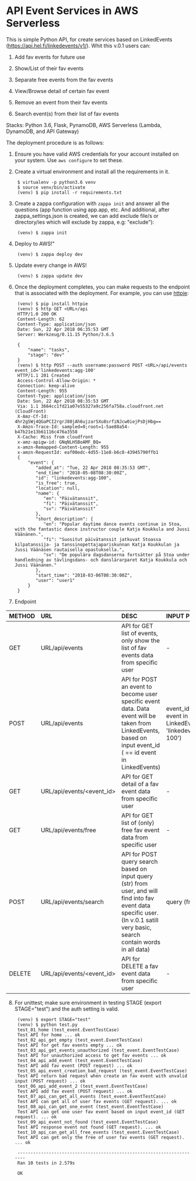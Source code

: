
API Event Services in AWS Serverless
====================================

This is simple Python API, for create services based on LinkedEvents (https://api.hel.fi/linkedevents/v1/). Whit this v.0.1 users can:

1. Add fav events for future use

2. Show/List of their fav events

3. Separate free events from the fav events

4. View/Browse detail of certain fav event

5. Remove an event from their fav events

6. Search event(s) from their list of fav events

Stacks: Python 3.6, Flask, PynamoDB, AWS Serverless (Lambda, DynamoDB, and API Gateway)

The deployment procedure is as follows:

1. Ensure you have valid AWS credentials for your account installed on your
   system. Use `aws configure` to set these.

2. Create a virtual environment and install all the requirements in it.

        $ virtualenv -p python3.6 venv
        $ source venv/bin/activate
        (venv) $ pip install -r requirements.txt

3. Create a zappa configuration with `zappa init` and answer all the questions (app function using app.app, etc. And additional, after zappa_settings.json is created, we can add exclude file/s or directory/ies which will exclude by zappa, e.g: "exclude"):

        (venv) $ zappa init

4. Deploy to AWS!"

        (venv) $ zappa deploy dev

5. Update every change in AWS!

        (venv) $ zappa update dev

6. Once the deployment completes, you can make requests to the endpoint that
   is associated with the deployment. For example, you can use [httpie](https://httpie.org/):

        (venv) $ pip install httpie
        (venv) $ http GET <URL>/api
        HTTP/1.0 200 OK
        Content-Length: 62
        Content-Type: application/json
        Date: Sun, 22 Apr 2018 06:35:53 GMT
        Server: Werkzeug/0.11.15 Python/3.6.5

        {
            "name": "tasks", 
            "stage": "dev"
        }
        (venv) $ http POST --auth username:password POST <URL>/api/events event_id='linkedevents:agg-100'
        HTTP/1.1 201 Created
        Access-Control-Allow-Origin: *
        Connection: keep-alive
        Content-Length: 955
        Content-Type: application/json
        Date: Sun, 22 Apr 2018 08:35:53 GMT
        Via: 1.1 3664cc1fd21a07e55327a9c256fa758a.cloudfront.net (CloudFront)
        X-Amz-Cf-Id: 4hr2gSWj4QGaPCI2rgrJ80jAh6ujzarSXu8srfiNJcw0iejPsDjHbg==
        X-Amzn-Trace-Id: sampled=0;root=1-5ae88a54-b47b21e13b61116c476a3558
        X-Cache: Miss from cloudfront
        x-amz-apigw-id: GNqNLH5BoAMF_BQ=
        x-amzn-Remapped-Content-Length: 955
        x-amzn-RequestId: eaf00edc-4d55-11e8-b6c8-43945790ffb1
        {
            "event": {
               "added_at": "Tue, 22 Apr 2018 08:35:53 GMT", 
               "end_time": "2018-05-08T08:30:00Z", 
               "id": "linkedevents:agg-100", 
               "is_free": true, 
               "location": null, 
               "name": {
                  "en": "Päivätanssit", 
                  "fi": "Päivätanssit", 
                  "sv": "Päivätanssit"
               }, 
               "short_description": {
                  "en": "Popular daytime dance events continue in Stoa, with the fantastic dance instructor couple Katja Koukkula and Jussi Väänänen.", 
                  "fi": "Suositut päivätanssit jatkuvat Stoassa kilpatanssija- ja tanssinopettajapariskunnan Katja Koukkulan ja Jussi Väänäsen rautaisella opastuksella.", 
                  "sv": "De populära dagsdanserna fortsätter på Stoa under handledning av tävlingsdans- och danslärarparet Katja Koukkula och Jussi Väänänen."
               }, 
               "start_time": "2018-03-06T08:30:00Z", 
               "user": "user1"
            }
        }

7. Endpoint

| METHOD | URL | DESC | INPUT POST |
| :--- | :--- | :--- | :--- |
| GET   | URL/api/events | API for GET list of events, only show the list of fav events data from specific user | - |
| POST  | URL/api/events | API for POST an event to become user specific event data. Data event will be taken from LinkedEvents, based on input event_id ( == id event in LinkedEvents)| event_id ( == id event in LinkedEvents, e.g: 'linkedevents:agg-100') |
| GET   | URL/api/events/<event_id> | API for GET detail of a fav event data from specific user | - |
| GET   | URL/api/events/free | API for GET list of (only) free fav event data from specific user | - |
| POST | URL/api/events/search | API for POST query search based on input query (str) from user, and will find into fav event data specific user. (In v.0.1 satill very basic, search contain words in all data) | query (free string) |
| DELETE | URL/api/events/<event_id> | API for DELETE a fav event data from specific user | - |
            
8. For unittest; make sure environment in testing STAGE (export STAGE="test") and the auth setting is valid.

        (venv) $ export STAGE="test"
        (venv) $ python test.py
        test_01_home (test_event.EventTestCase)
        Test API for home ... ok
        test_02_api_get_empty (test_event.EventTestCase)
        Test API for get fav events empty ... ok
        test_03_api_get_events_unauthorized (test_event.EventTestCase)
        Test API for unauthorized access to get fav events ... ok
        test_04_api_add_event (test_event.EventTestCase)
        Test API add fav event (POST request) ... ok
        test_05_api_event_creation_bad_request (test_event.EventTestCase)
        Test API return bad request when create an fav event with unvalid input (POST request) ... ok
        test_06_api_add_event_2 (test_event.EventTestCase)
        Test API add fav event (POST request) ... ok
        test_07_api_can_get_all_events (test_event.EventTestCase)
        Test API can get all of user fav events (GET request). ... ok
        test_08_api_can_get_one_event (test_event.EventTestCase)
        Test API can get one user fav event based on input event_id (GET request). ... ok
        test_09_api_event_not_found (test_event.EventTestCase)
        Test API response event not found (GET request). ... ok
        test_10_api_can_get_all_free_events (test_event.EventTestCase)
        Test API can get only the free of user fav events (GET request). ... ok

        ----------------------------------------------------------------------
        Ran 10 tests in 2.579s

        OK

